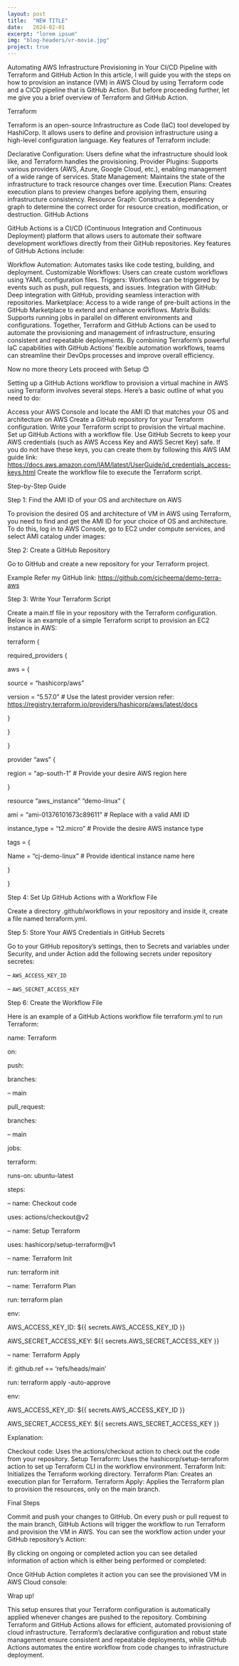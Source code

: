 ```yaml
---
layout: post
title:  "NEW TITLE"
date:   2024-02-01
excerpt: "lorem ipsum"
img: "blog-headers/vr-movie.jpg"
project: true
---
```

Automating AWS Infrastructure Provisioning in Your CI/CD Pipeline with Terraform and GitHub Action
In this article, I will guide you with the steps on how to provision an instance (VM) in AWS Cloud by using Terraform code and a CICD pipeline that is GitHub Action. But before proceeding further, let me give you a brief overview of Terraform and GitHub Action.



Terraform

Terraform is an open-source Infrastructure as Code (IaC) tool developed by HashiCorp. It allows users to define and provision infrastructure using a high-level configuration language. Key features of Terraform include:

Declarative Configuration: Users define what the infrastructure should look like, and Terraform handles the provisioning.
Provider Plugins: Supports various providers (AWS, Azure, Google Cloud, etc.), enabling management of a wide range of services.
State Management: Maintains the state of the infrastructure to track resource changes over time.
Execution Plans: Creates execution plans to preview changes before applying them, ensuring infrastructure consistency.
Resource Graph: Constructs a dependency graph to determine the correct order for resource creation, modification, or destruction.
GitHub Actions

GitHub Actions is a CI/CD (Continuous Integration and Continuous Deployment) platform that allows users to automate their software development workflows directly from their GitHub repositories. Key features of GitHub Actions include:

Workflow Automation: Automates tasks like code testing, building, and deployment.
Customizable Workflows: Users can create custom workflows using YAML configuration files.
Triggers: Workflows can be triggered by events such as push, pull requests, and issues.
Integration with GitHub: Deep integration with GitHub, providing seamless interaction with repositories.
Marketplace: Access to a wide range of pre-built actions in the GitHub Marketplace to extend and enhance workflows.
Matrix Builds: Supports running jobs in parallel on different environments and configurations.
Together, Terraform and GitHub Actions can be used to automate the provisioning and management of infrastructure, ensuring consistent and repeatable deployments. By combining Terraform’s powerful IaC capabilities with GitHub Actions’ flexible automation workflows, teams can streamline their DevOps processes and improve overall efficiency.



Now no more theory Lets proceed with Setup 😊

Setting up a GitHub Actions workflow to provision a virtual machine in AWS using Terraform involves several steps. Here’s a basic outline of what you need to do:

Access your AWS Console and locate the AMI ID that matches your OS and architecture on AWS
Create a GitHub repository for your Terraform configuration.
Write your Terraform script to provision the virtual machine.
Set up GitHub Actions with a workflow file.
Use GitHub Secrets to keep your AWS credentials (such as AWS Access Key and AWS Secret Key) safe. If you do not have these keys, you can create them by following this AWS IAM guide link: https://docs.aws.amazon.com/IAM/latest/UserGuide/id_credentials_access-keys.html
Create the workflow file to execute the Terraform script.


Step-by-Step Guide

Step 1: Find the AMI ID of your OS and architecture on AWS

To provision the desired OS and architecture of VM in AWS using Terraform, you need to find and get the AMI ID for your choice of OS and architecture. To do this, log in to AWS Console, go to EC2 under compute services, and select AMI catalog under images:





Step 2: Create a GitHub Repository

Go to GitHub and create a new repository for your Terraform project.

Example Refer my GitHub link: https://github.com/cjcheema/demo-terra-aws



Step 3: Write Your Terraform Script

Create a main.tf file in your repository with the Terraform configuration. Below is an example of a simple Terraform script to provision an EC2 instance in AWS:



terraform {

required_providers {

aws = {

source = “hashicorp/aws”

version = “5.57.0” # Use the latest provider version refer: https://registry.terraform.io/providers/hashicorp/aws/latest/docs

}

}

}



provider “aws” {

region = “ap-south-1”  # Provide your desire AWS region here

}



resource “aws_instance” “demo-linux” {

ami           = “ami-01376101673c89611”  # Replace with a valid AMI ID

instance_type = “t2.micro”  # Provide the desire AWS instance type



tags = {

Name = “cj-demo-linux” # Provide identical instance name here

}

}



Step 4: Set Up GitHub Actions with a Workflow File

Create a directory .github/workflows in your repository and inside it, create a file named terraform.yml.



Step 5: Store Your AWS Credentials in GitHub Secrets

Go to your GitHub repository’s settings, then to Secrets and variables under Security, and under Action add the following secrets under repository secretes:

– `AWS_ACCESS_KEY_ID`

– `AWS_SECRET_ACCESS_KEY`









Step 6: Create the Workflow File

Here is an example of a GitHub Actions workflow file terraform.yml to run Terraform:



name: Terraform



on:

push:

branches:

– main

pull_request:

branches:

– main



jobs:

terraform:

runs-on: ubuntu-latest



steps:

– name: Checkout code

uses: actions/checkout@v2



– name: Setup Terraform

uses: hashicorp/setup-terraform@v1



– name: Terraform Init

run: terraform init



– name: Terraform Plan

run: terraform plan

env:

AWS_ACCESS_KEY_ID: ${{ secrets.AWS_ACCESS_KEY_ID }}

AWS_SECRET_ACCESS_KEY: ${{ secrets.AWS_SECRET_ACCESS_KEY }}



– name: Terraform Apply

if: github.ref == ‘refs/heads/main’

run: terraform apply -auto-approve

env:

AWS_ACCESS_KEY_ID: ${{ secrets.AWS_ACCESS_KEY_ID }}

AWS_SECRET_ACCESS_KEY: ${{ secrets.AWS_SECRET_ACCESS_KEY }}



Explanation:

Checkout code: Uses the actions/checkout action to check out the code from your repository.
Setup Terraform: Uses the hashicorp/setup-terraform action to set up Terraform CLI in the workflow environment.
Terraform Init: Initializes the Terraform working directory.
Terraform Plan: Creates an execution plan for Terraform.
Terraform Apply: Applies the Terraform plan to provision the resources, only on the main branch.


Final Steps

Commit and push your changes to GitHub.
On every push or pull request to the main branch, GitHub Actions will trigger the workflow to run Terraform and provision the VM in AWS. You can see the workflow action under your GitHub repository’s Action:


By clicking on ongoing or completed action you can see detailed information of action which is either being performed or completed:





Once GitHub Action completes it action you can see the provisioned VM in AWS Cloud console:






Wrap up!

This setup ensures that your Terraform configuration is automatically applied whenever changes are pushed to the repository. Combining Terraform and GitHub Actions allows for efficient, automated provisioning of cloud infrastructure. Terraform’s declarative configuration and robust state management ensure consistent and repeatable deployments, while GitHub Actions automates the entire workflow from code changes to infrastructure deployment.
